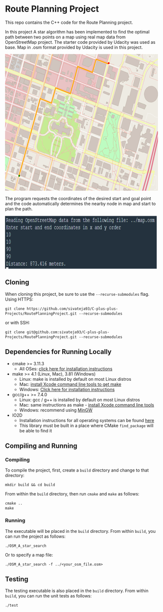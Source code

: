 # Route Planning Project

This repo contains the C++ code for the Route Planning project.

In this project A star algorithm has been implemented to find the optimal path between two points on a map using real map data from OpenStreetMap project. The starter code provided by Udacity was used as base. Map in .osm format provided by Udacity is used in this project.

<img src="map.png" width="600" height="450" />

The program requests the coordinates of the desired start and goal point and the code automatically determines the nearby node in map and start to plan the path.

<img src="input.png" width="500" height="175" />

## Cloning

When cloning this project, be sure to use the `--recurse-submodules` flag. Using HTTPS:
```
git clone https://github.com/sivateja93/C-plus-plus-Projects/RoutePlanningProject.git --recurse-submodules
```
or with SSH:
```
git clone git@github.com:sivateja93/C-plus-plus-Projects/RoutePlanningProject.git --recurse-submodules
```

## Dependencies for Running Locally
* cmake >= 3.11.3
  * All OSes: [click here for installation instructions](https://cmake.org/install/)
* make >= 4.1 (Linux, Mac), 3.81 (Windows)
  * Linux: make is installed by default on most Linux distros
  * Mac: [install Xcode command line tools to get make](https://developer.apple.com/xcode/features/)
  * Windows: [Click here for installation instructions](http://gnuwin32.sourceforge.net/packages/make.htm)
* gcc/g++ >= 7.4.0
  * Linux: gcc / g++ is installed by default on most Linux distros
  * Mac: same instructions as make - [install Xcode command line tools](https://developer.apple.com/xcode/features/)
  * Windows: recommend using [MinGW](http://www.mingw.org/)
* IO2D
  * Installation instructions for all operating systems can be found [here](https://github.com/cpp-io2d/P0267_RefImpl/blob/master/BUILDING.md)
  * This library must be built in a place where CMake `find_package` will be able to find it

## Compiling and Running

### Compiling
To compile the project, first, create a `build` directory and change to that directory:
```
mkdir build && cd build
```
From within the `build` directory, then run `cmake` and `make` as follows:
```
cmake ..
make
```
### Running
The executable will be placed in the `build` directory. From within `build`, you can run the project as follows:
```
./OSM_A_star_search
```
Or to specify a map file:
```
./OSM_A_star_search -f ../<your_osm_file.osm>
```

## Testing

The testing executable is also placed in the `build` directory. From within `build`, you can run the unit tests as follows:
```
./test
```

